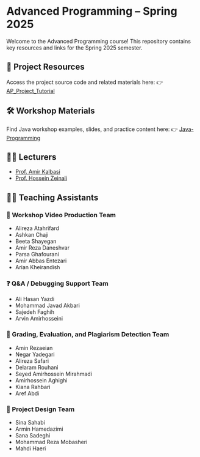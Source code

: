 # Advanced Programming – Spring 2025

Welcome to the Advanced Programming course! This repository contains key resources and links for the Spring 2025 semester.

## 🔗 Project Resources

Access the project source code and related materials here:
👉 [AP\_Project\_Tutorial](https://github.com/MahdiHaeri/AP_Project_Tutorial)

## 🛠 Workshop Materials

Find Java workshop examples, slides, and practice content here:
👉 [Java-Programming](https://github.com/AUT-Programming/Java-Programming)

## 👨‍🏫 Lecturers

* [Prof. Amir Kalbasi](https://www.linkedin.com/in/amir-kalbasi-2235a271)
* [Prof. Hossein Zeinali](https://www.linkedin.com/in/hossein-zeinali-2342aa78)

## 👨‍💻 Teaching Assistants

### 🎥 Workshop Video Production Team

* Alireza Atahrifard
* Ashkan Chaji
* Beeta Shayegan
* Amir Reza Daneshvar
* Parsa Ghafourani
* Amir Abbas Entezari
* Arian Kheirandish

### ❓ Q\&A / Debugging Support Team

* Ali Hasan Yazdi
* Mohammad Javad Akbari
* Sajedeh Faghih
* Arvin Amirhosseini

### 📝 Grading, Evaluation, and Plagiarism Detection Team

* Amin Rezaeian
* Negar Yadegari
* Alireza Safari
* Delaram Rouhani
* Seyed Amirhossein Mirahmadi
* Amirhossein Aghighi
* Kiana Rahbari
* Aref Abdi

### 📁 Project Design Team

* Sina Sahabi
* Armin Hamedazimi
* Sana Sadeghi
* Mohammad Reza Mobasheri
* Mahdi Haeri

